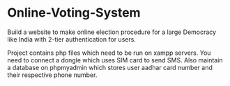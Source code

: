 # Online-Voting-System
Build a website to make online election procedure for a large Democracy like India with 2-tier authentication for users.


Project contains php files which need to be run on xampp servers.
You need to connect a dongle which uses SIM card to send SMS.
Also maintain a database on phpmyadmin which stores user aadhar card number and their respective phone number.
